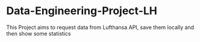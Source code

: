 # Data-Engineering-Project-LH
This Project aims to request data from Lufthansa API, save them locally and then show some statistics
